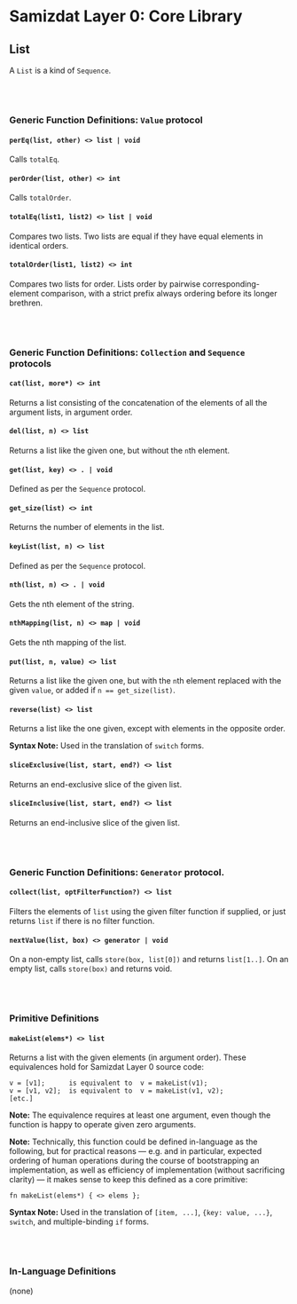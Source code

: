 Samizdat Layer 0: Core Library
==============================

List
----

A `List` is a kind of `Sequence`.

<br><br>
### Generic Function Definitions: `Value` protocol

#### `perEq(list, other) <> list | void`

Calls `totalEq`.

#### `perOrder(list, other) <> int`

Calls `totalOrder`.

#### `totalEq(list1, list2) <> list | void`

Compares two lists. Two lists are equal if they have equal elements in
identical orders.

#### `totalOrder(list1, list2) <> int`

Compares two lists for order. Lists order by pairwise corresponding-element
comparison, with a strict prefix always ordering before its longer brethren.


<br><br>
### Generic Function Definitions: `Collection` and `Sequence` protocols

#### `cat(list, more*) <> int`

Returns a list consisting of the concatenation of the elements
of all the argument lists, in argument order.

#### `del(list, n) <> list`

Returns a list like the given one, but without the `n`th element.

#### `get(list, key) <> . | void`

Defined as per the `Sequence` protocol.

#### `get_size(list) <> int`

Returns the number of elements in the list.

#### `keyList(list, n) <> list`

Defined as per the `Sequence` protocol.

#### `nth(list, n) <> . | void`

Gets the nth element of the string.

#### `nthMapping(list, n) <> map | void`

Gets the nth mapping of the list.

#### `put(list, n, value) <> list`

Returns a list like the given one, but with the `n`th element replaced
with the given `value`, or added if `n == get_size(list)`.

#### `reverse(list) <> list`

Returns a list like the one given, except with elements in the opposite
order.

**Syntax Note:** Used in the translation of `switch` forms.

#### `sliceExclusive(list, start, end?) <> list`

Returns an end-exclusive slice of the given list.

#### `sliceInclusive(list, start, end?) <> list`

Returns an end-inclusive slice of the given list.


<br><br>
### Generic Function Definitions: `Generator` protocol.

#### `collect(list, optFilterFunction?) <> list`

Filters the elements of `list` using the given filter function if supplied,
or just returns `list` if there is no filter function.

#### `nextValue(list, box) <> generator | void`

On a non-empty list, calls `store(box, list[0])` and returns
`list[1..]`. On an empty list, calls `store(box)` and returns void.


<br><br>
### Primitive Definitions

#### `makeList(elems*) <> list`

Returns a list with the given elements (in argument order).
These equivalences hold for Samizdat Layer 0 source code:

```
v = [v1];      is equivalent to  v = makeList(v1);
v = [v1, v2];  is equivalent to  v = makeList(v1, v2);
[etc.]
```

**Note:** The equivalence requires at least one argument, even though
the function is happy to operate given zero arguments.

**Note:** Technically, this function could be defined in-language as the
following, but for practical reasons &mdash; e.g. and in particular,
expected ordering of human operations during the course of
bootstrapping an implementation, as well as efficiency of
implementation (without sacrificing clarity) &mdash; it makes sense to
keep this defined as a core primitive:

```
fn makeList(elems*) { <> elems };
```

**Syntax Note:** Used in the translation of `[item, ...]`,
`{key: value, ...}`, `switch`, and multiple-binding `if` forms.


<br><br>
### In-Language Definitions

(none)
